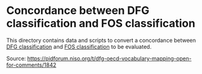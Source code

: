 # Concordance between DFG classification and FOS classification

This directory contains data and scripts to convert a concordance between [DFG classification](http://bartoc.org/en/node/520) and [FOS classification](http://bartoc.org/en/node/1042) to be evaluated. 

Source: <https://pidforum.niso.org/t/dfg-oecd-vocabulary-mapping-open-for-comments/1842>
